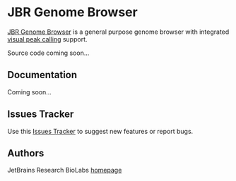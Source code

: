 JBR Genome Browser
==================
[JBR Genome Browser](https://artyomovlab.wustl.edu/aging/jbr.html) is a general purpose genome browser with integrated [visual peak calling](https://artyomovlab.wustl.edu/aging/tools.html) support.

Source code coming soon...

Documentation
-------------

Coming soon...

Issues Tracker
--------------

Use this [Issues Tracker](https://github.com/JetBrains-Research/jbr/issues) to suggest new features or report bugs.

Authors
-------
JetBrains Research BioLabs [homepage](https://research.jetbrains.org/groups/biolabs)
